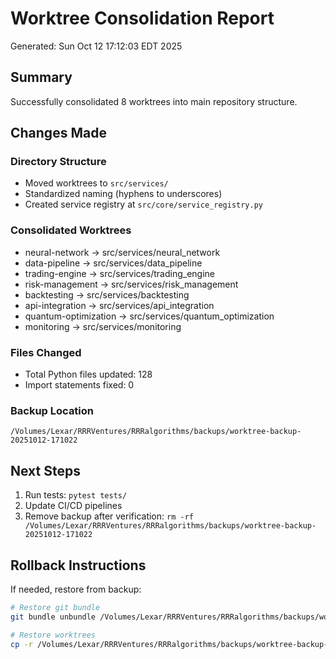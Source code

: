 # Worktree Consolidation Report
Generated: Sun Oct 12 17:12:03 EDT 2025

## Summary
Successfully consolidated 8 worktrees into main repository structure.

## Changes Made

### Directory Structure
- Moved worktrees to `src/services/`
- Standardized naming (hyphens to underscores)
- Created service registry at `src/core/service_registry.py`

### Consolidated Worktrees
- neural-network → src/services/neural_network
- data-pipeline → src/services/data_pipeline
- trading-engine → src/services/trading_engine
- risk-management → src/services/risk_management
- backtesting → src/services/backtesting
- api-integration → src/services/api_integration
- quantum-optimization → src/services/quantum_optimization
- monitoring → src/services/monitoring

### Files Changed
- Total Python files updated:      128
- Import statements fixed:        0

### Backup Location
`/Volumes/Lexar/RRRVentures/RRRalgorithms/backups/worktree-backup-20251012-171022`

## Next Steps
1. Run tests: `pytest tests/`
2. Update CI/CD pipelines
3. Remove backup after verification: `rm -rf /Volumes/Lexar/RRRVentures/RRRalgorithms/backups/worktree-backup-20251012-171022`

## Rollback Instructions
If needed, restore from backup:
```bash
# Restore git bundle
git bundle unbundle /Volumes/Lexar/RRRVentures/RRRalgorithms/backups/worktree-backup-20251012-171022/repo-backup.bundle

# Restore worktrees
cp -r /Volumes/Lexar/RRRVentures/RRRalgorithms/backups/worktree-backup-20251012-171022/* /Volumes/Lexar/RRRVentures/RRRalgorithms/worktrees/
```
